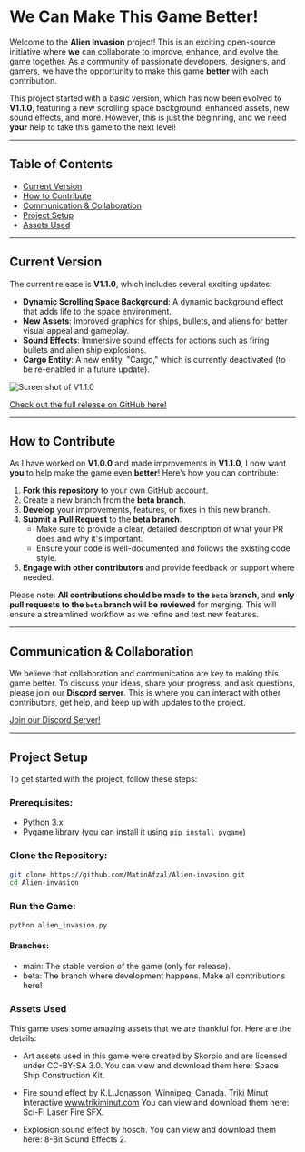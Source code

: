 # We Can Make This Game Better!

Welcome to the **Alien Invasion** project! This is an exciting open-source initiative where **we** can collaborate to improve, enhance, and evolve the game together.
As a community of passionate developers, designers, and gamers, we have the opportunity to make this game **better** with each contribution.

This project started with a basic version, which has now been evolved to **V1.1.0**, featuring a new scrolling space background, enhanced assets, new sound effects, and more. However, this is just the beginning, and we need **your** help to take this game to the next level!

---

## Table of Contents

- [Current Version](#current-version)
- [How to Contribute](#how-to-contribute)
- [Communication & Collaboration](#communication--collaboration)
- [Project Setup](#project-setup)
- [Assets Used](#assets-used)

---

## Current Version

The current release is **V1.1.0**, which includes several exciting updates:

- **Dynamic Scrolling Space Background**: A dynamic background effect that adds life to the space environment.
- **New Assets**: Improved graphics for ships, bullets, and aliens for better visual appeal and gameplay.
- **Sound Effects**: Immersive sound effects for actions such as firing bullets and alien ship explosions.
- **Cargo Entity**: A new entity, "Cargo," which is currently deactivated (to be re-enabled in a future update).

![Screenshot of V1.1.0](https://github.com/MatinAfzal/Alien-invasion/blob/main/changelog/V1.1.0/V1.1.0.png)

[Check out the full release on GitHub here!](https://github.com/MatinAfzal/Alien-invasion/releases/tag/V1.1.0)

---

## How to Contribute

As I have worked on **V1.0.0** and made improvements in **V1.1.0**, I now want **you** to help make the game even **better**! Here’s how you can contribute:

1. **Fork this repository** to your own GitHub account.
2. Create a new branch from the **beta branch**.
3. **Develop** your improvements, features, or fixes in this new branch.
4. **Submit a Pull Request** to the **beta branch**.  
   - Make sure to provide a clear, detailed description of what your PR does and why it's important.
   - Ensure your code is well-documented and follows the existing code style.
5. **Engage with other contributors** and provide feedback or support where needed.

Please note: **All contributions should be made to the `beta` branch**, and **only pull requests to the `beta` branch will be reviewed** for merging. This will ensure a streamlined workflow as we refine and test new features.

---

## Communication & Collaboration

We believe that collaboration and communication are key to making this game better. To discuss your ideas, share your progress, and ask questions, please join our **Discord server**. This is where you can interact with other contributors, get help, and keep up with updates to the project.

[Join our Discord Server!](https://discord.gg/jBhmM2j2GN)

---

## Project Setup

To get started with the project, follow these steps:

### Prerequisites:
- Python 3.x
- Pygame library (you can install it using `pip install pygame`)

### Clone the Repository:
```bash
git clone https://github.com/MatinAfzal/Alien-invasion.git
cd Alien-invasion
```
### Run the Game:
```bash
python alien_invasion.py
```

#### Branches:
- main: The stable version of the game (only for release).
- beta: The branch where development happens. Make all contributions here!

### Assets Used
This game uses some amazing assets that we are thankful for. Here are the details:

- Art assets used in this game were created by Skorpio and are licensed under CC-BY-SA 3.0.
You can view and download them here: Space Ship Construction Kit.

- Fire sound effect by K.L.Jonasson, Winnipeg, Canada. Triki Minut Interactive www.trikiminut.com
You can view and download them here: Sci-Fi Laser Fire SFX.

- Explosion sound effect by hosch.
You can view and download them here: 8-Bit Sound Effects 2.

